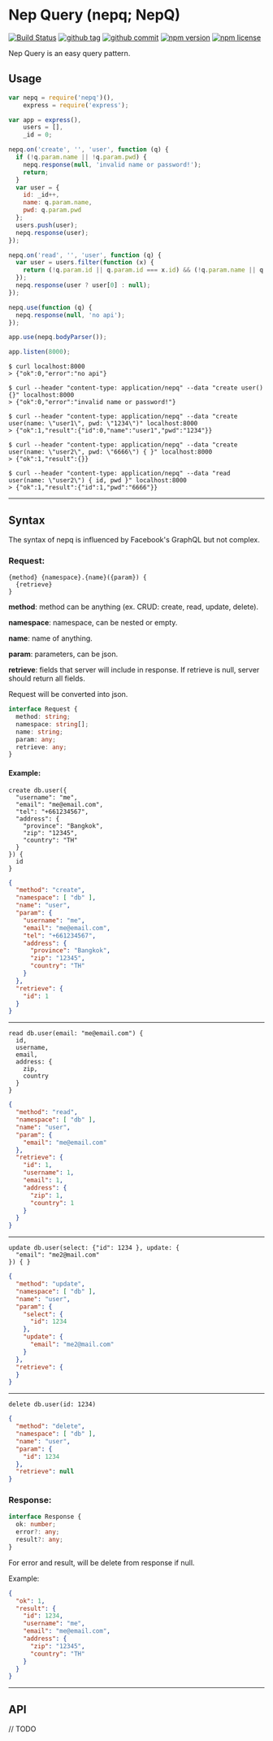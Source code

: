 # Nep Query (nepq; NepQ)

[![Build Status](https://travis-ci.org/acoshift/nepq.svg?branch=master)](https://travis-ci.org/acoshift/nepq)
[![github tag](https://img.shields.io/github/tag/acoshift/nepq.svg)]()
[![github commit](https://img.shields.io/github/commits-since/acoshift/nepq/v0.3.1.svg)]()
[![npm version](https://img.shields.io/npm/v/nepq.svg)](https://www.npmjs.com/package/nepq)
[![npm license](https://img.shields.io/npm/l/nepq.svg)]()

Nep Query is an easy query pattern.

## Usage
```js
var nepq = require('nepq')(),
    express = require('express');

var app = express(),
    users = [],
    _id = 0;

nepq.on('create', '', 'user', function (q) {
  if (!q.param.name || !q.param.pwd) {
    nepq.response(null, 'invalid name or password!');
    return;
  }
  var user = {
    id: _id++,
    name: q.param.name,
    pwd: q.param.pwd
  };
  users.push(user);
  nepq.response(user);
});

nepq.on('read', '', 'user', function (q) {
  var user = users.filter(function (x) {
    return (!q.param.id || q.param.id === x.id) && (!q.param.name || q.param.name === x.name) && (!q.param.pwd || x.pwd);
  });
  nepq.response(user ? user[0] : null);
});

nepq.use(function (q) {
  nepq.response(null, 'no api');
});

app.use(nepq.bodyParser());

app.listen(8000);
```
```
$ curl localhost:8000
> {"ok":0,"error":"no api"}

$ curl --header "content-type: application/nepq" --data "create user() {}" localhost:8000
> {"ok":0,"error":"invalid name or password!"}

$ curl --header "content-type: application/nepq" --data "create user(name: \"user1\", pwd: \"1234\")" localhost:8000
> {"ok":1,"result":{"id":0,"name":"user1","pwd":"1234"}}

$ curl --header "content-type: application/nepq" --data "create user(name: \"user2\", pwd: \"6666\") { }" localhost:8000
> {"ok":1,"result":{}}

$ curl --header "content-type: application/nepq" --data "read user(name: \"user2\") { id, pwd }" localhost:8000
> {"ok":1,"result":{"id":1,"pwd":"6666"}}
```

---

## Syntax

The syntax of nepq is influenced by Facebook's GraphQL but not complex.

### Request:

```
{method} {namespace}.{name}({param}) {
  {retrieve}
}
```

**method**: method can be anything (ex. CRUD: create, read, update, delete).

**namespace**: namespace, can be nested or empty.

**name**: name of anything.

**param**: parameters, can be json.

**retrieve**: fields that server will include in response. If retrieve is null, server should return all fields.

Request will be converted into json.

```ts
interface Request {
  method: string;
  namespace: string[];
  name: string;
  param: any;
  retrieve: any;
}
```

#### Example:
```
create db.user({
  "username": "me",
  "email": "me@email.com",
  "tel": "+661234567",
  "address": {
    "province": "Bangkok",
    "zip": "12345",
    "country": "TH"
  }
}) {
  id
}
```
```json
{
  "method": "create",
  "namespace": [ "db" ],
  "name": "user",
  "param": {
    "username": "me",
    "email": "me@email.com",
    "tel": "+661234567",
    "address": {
      "province": "Bangkok",
      "zip": "12345",
      "country": "TH"
    }
  },
  "retrieve": {
    "id": 1
  }
}
```
---
```
read db.user(email: "me@email.com") {
  id,
  username,
  email,
  address: {
    zip,
    country
  }
}
```
```json
{
  "method": "read",
  "namespace": [ "db" ],
  "name": "user",
  "param": {
    "email": "me@email.com"
  },
  "retrieve": {
    "id": 1,
    "username": 1,
    "email": 1,
    "address": {
      "zip": 1,
      "country": 1
    }
  }
}
```
---
```
update db.user(select: {"id": 1234 }, update: {
  "email": "me2@mail.com"
}) { }
```
```json
{
  "method": "update",
  "namespace": [ "db" ],
  "name": "user",
  "param": {
    "select": {
      "id": 1234
    },
    "update": {
      "email": "me2@mail.com"
    }
  },
  "retrieve": {
  }
}
```
---
```
delete db.user(id: 1234)
```
```json
{
  "method": "delete",
  "namespace": [ "db" ],
  "name": "user",
  "param": {
    "id": 1234
  },
  "retrieve": null
}
```

### Response:

```ts
interface Response {
  ok: number;
  error?: any;
  result?: any;
}
```

For error and result, will be delete from response if null.

Example:

```json
{
  "ok": 1,
  "result": {
    "id": 1234,
    "username": "me",
    "email": "me@email.com",
    "address": {
      "zip": "12345",
      "country": "TH"
    }
  }
}
```

---

## API
// TODO
